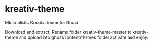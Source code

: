 kreativ-theme
=============

Minimalistic Kreativ theme for Ghost

Download and extract. Rename folder kreativ-theme-master to kreativ-theme and upload into
ghost/content/themes folder activate and enjoy.
